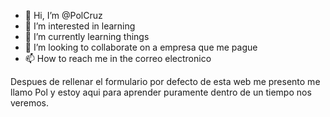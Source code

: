- 👋 Hi, I’m @PolCruz
- 👀 I’m interested in learning 
- 🌱 I’m currently learning things
- 💞️ I’m looking to collaborate on a empresa que me pague
- 📫 How to reach me in the correo electronico

Despues de rellenar el formulario por defecto de esta web me presento me llamo Pol y estoy aqui para aprender puramente dentro de un tiempo nos veremos.
<!---
PolCruz/PolCruz is a ✨ special ✨ repository because its `README.md` (this file) appears on your GitHub profile.
You can click the Preview link to take a look at your changes.
--->
